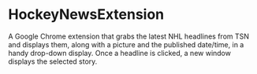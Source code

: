 HockeyNewsExtension
===================

A Google Chrome extension that grabs the latest NHL headlines from TSN and displays them, along with a picture and the published date/time, in a handy drop-down display. Once a headline is clicked, a new window displays the selected story.  
